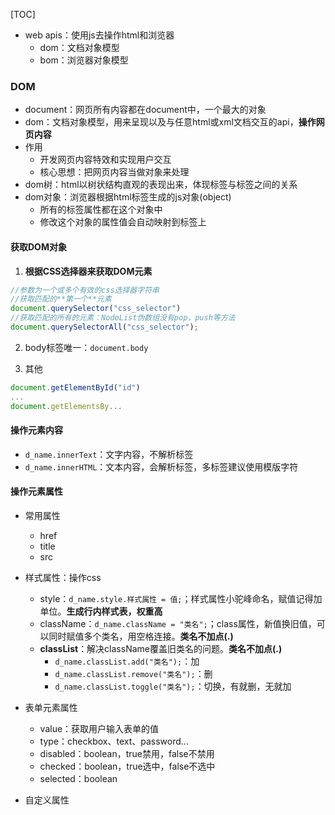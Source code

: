 [TOC]

* web apis：使用js去操作html和浏览器
	* dom：文档对象模型
	* bom：浏览器对象模型

### DOM

* document：网页所有内容都在document中，一个最大的对象
* dom：文档对象模型，用来呈现以及与任意html或xml文档交互的api，**操作网页内容**
* 作用
	* 开发网页内容特效和实现用户交互
	* 核心思想：把网页内容当做对象来处理
* dom树：html以树状结构直观的表现出来，体现标签与标签之间的关系
* dom对象：浏览器根据html标签生成的js对象(object) 
	* 所有的标签属性都在这个对象中
	* 修改这个对象的属性值会自动映射到标签上

#### 获取DOM对象

1. **根据CSS选择器来获取DOM元素**

  ```javascript
  //参数为一个或多个有效的css选择器字符串
  //获取匹配的**第一个**元素
  document.querySelector("css_selector")
  //获取匹配的所有的元素：NodeList伪数组没有pop，push等方法
  document.querySelectorAll("css_selector");
  ```

2. body标签唯一：`document.body`

3. 其他

  ```javascript
  document.getElementById("id")
  ...
  document.getElementsBy...
  ```

#### 操作元素内容

* `d_name.innerText`：文字内容，不解析标签
* `d_name.innerHTML`：文本内容，会解析标签，多标签建议使用模版字符

#### 操作元素属性

* 常用属性
  * href
  * title
  * src
* 样式属性：操作css
  * style：`d_name.style.样式属性 = 值;`；样式属性小驼峰命名，赋值记得加单位。**生成行内样式表，权重高**
  * className：`d_name.className = "类名";`；class属性，新值换旧值，可以同时赋值多个类名，用空格连接。**类名不加点(.)**
  * **classList**：解决className覆盖旧类名的问题。**类名不加点(.)**
  	* `d_name.classList.add("类名");`：加
  	* `d_name.classList.remove("类名");`：删
  	* `d_name.classList.toggle("类名");`：切换，有就删，无就加
* 表单元素属性
	* value：获取用户输入表单的值
	* type：checkbox、text、password...
	* disabled：boolean，true禁用，false不禁用
	* checked：boolean，true选中，false不选中
	* selected：boolean

* 自定义属性



